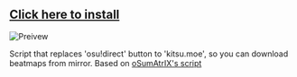 ## **[Click here to install](https://greasyfork.org/scripts/467509-kitsu-moe-dl-mirror/code/kitsumoe%20dl%20mirror.user.js)**

![Preivew](https://media.discordapp.net/attachments/1084422130046865479/1113141453678444605/Rh4w7tg.png)

Script that replaces 'osu!direct' button to 'kitsu.moe', so you can download beatmaps from mirror.
Based on [oSumAtrIX's script](https://gist.github.com/oSumAtrIX/94d79f87e413f1a79d8b15ecd083e5a6)
